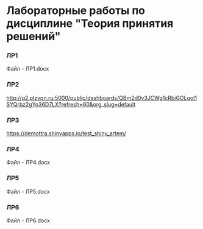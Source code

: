 # Лабораторные работы по дисциплине "Теория принятия решений"

### ЛР1
Файл - ЛР1.docx


### ЛР2
http://g2.plzvpn.ru:5000/public/dashboards/QBm2d0v3JCWg1cRbiGOLqol1SYQrbz2gYo36D7LX?refresh=60&org_slug=default


### ЛР3
https://demottra.shinyapps.io/test_shiny_artem/


### ЛР4
Файл - ЛР4.docx


### ЛР5
Файл - ЛР5.docx


### ЛР6
Файл - ЛР6.docx

